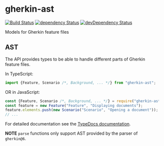 # gherkin-ast

[![Build Status](https://travis-ci.org/gherking/gherkin-ast.svg?branch=master)](https://travis-ci.org/gherking/gherkin-ast) [![dependency Status](https://david-dm.org/gherking/gherkin-ast.svg)](https://david-dm.org/gherking/gherkin-ast) [![devDependency Status](https://david-dm.org/gherking/gherkin-ast/dev-status.svg)](https://david-dm.org/gherking/gherkin-ast#info=devDependencies)

Models for Gherkin feature files

## AST

The API provides types to be able to handle different parts of Gherkin feature files.

In TypeScript:
```typescript
import {Feature, Scenario /*, Background, ... */} from "gherkin-ast";
```

OR in JavaScript:
```javascript
const {Feature, Scenario /*, Background, ... */} = require("gherkin-ast");
const feature = new Feature("Feature", "Displaying documents");
feature.elements.push(new Scenario("Scenario", "Opening a document"));
// ...
```

For detailed documentation see the [TypeDocs documentation](https://gherking.github.io/gherkin-ast/).

**NOTE** `parse` functions only support AST provided by the parser of `gherkin@6`.